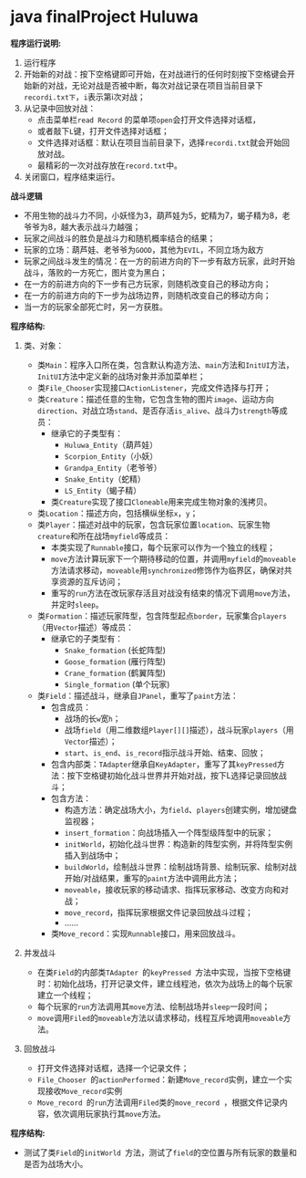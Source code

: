 # java finalProject Huluwa

**程序运行说明:**

1. 运行程序
2. 开始新的对战：按下空格键即可开始，在对战进行的任何时刻按下空格键会开始新的对战，无论对战是否被中断，每次对战记录在项目当前目录下`recordi.txt下`，`i`表示第i次对战；
3. 从记录中回放对战：
	* 点击菜单栏`read Record` 的菜单项`open`会打开文件选择对话框，
	* 或者敲下`L`键，打开文件选择对话框；
	* 文件选择对话框：默认在项目当前目录下，选择`recordi.txt`就会开始回放对战。
	* 最精彩的一次对战存放在`record.txt`中。
4. 关闭窗口，程序结束运行。

**战斗逻辑**

* 不用生物的战斗力不同，小妖怪为3，葫芦娃为5，蛇精为7，蝎子精为8，老爷爷为8，越大表示战斗力越强；
* 玩家之间战斗的胜负是战斗力和随机概率结合的结果；
* 玩家的立场：葫芦娃、老爷爷为`GOOD`，其他为`EVIL`，不同立场为敌方
* 玩家之间战斗发生的情况：在一方的前进方向的下一步有敌方玩家，此时开始战斗，落败的一方死亡，图片变为黑白；
* 在一方的前进方向的下一步有己方玩家，则随机改变自己的移动方向；
* 在一方的前进方向的下一步为战场边界，则随机改变自己的移动方向；
* 当一方的玩家全部死亡时，另一方获胜。

**程序结构:**

1. 类、对象：
	* 类`Main`：程序入口所在类，包含默认构造方法、`main`方法和`InitUI`方法，`InitUI`方法中定义新的战场对象并添加菜单栏；
	* 类`File_Chooser`实现接口`ActionListener`，完成文件选择与打开；
	* 类`Creature`：描述任意的生物，它包含生物的图片`image`、运动方向`direction`、对战立场`stand`、是否存活`is_alive`、战斗力`strength`等成员：
		* 继承它的子类型有：
			* `Huluwa_Entity`（葫芦娃）
			* `Scorpion_Entity`（小妖）
			* `Grandpa_Entity`（老爷爷）
			* `Snake_Entity`（蛇精）
			* `LS_Entity`（蝎子精）
		* 类`Creature`实现了接口`Cloneable`用来完成生物对象的浅拷贝。
	* 类`Location`：描述方向，包括横纵坐标`x`，`y`；
	* 类`Player`：描述对战中的玩家，包含玩家位置`location`、玩家生物`creature`和所在战场`myfield`等成员：
		* 本类实现了`Runnable`接口，每个玩家可以作为一个独立的线程；
		* `move`方法计算玩家下一个期待移动的位置，并调用`myfield`的`moveable`方法请求移动，`moveable`用`synchronized`修饰作为临界区，确保对共享资源的互斥访问；
		* 重写的`run`方法在改玩家存活且对战没有结束的情况下调用`move`方法，并定时`sleep`。
	* 类`Formation`：描述玩家阵型，包含阵型起点`border`，玩家集合`players`（用`Vector`描述）等成员：
		* 继承它的子类型有：
			* `Snake_formation` (长蛇阵型)
			* `Goose_formation` (雁行阵型)
			* `Crane_formation` (鹤翼阵型)
			* `Single_formation` (单个玩家)
	* 类`Field`：描述战斗，继承自`JPanel`，重写了`paint`方法：
		* 包含成员：
			* 战场的长`w`宽`h`；
			* 战场`field`（用二维数组`Player[][]`描述），战斗玩家`players`（用`Vector`描述）；
			* `start`、`is_end`、`is_record`指示战斗开始、结束、回放；
		* 包含内部类：`TAdapter`继承自`KeyAdapter`，重写了其`keyPressed`方法：按下空格键初始化战斗世界并开始对战，按下L选择记录回放战斗；
		* 包含方法：
			* 构造方法：确定战场大小，为`field`、`players`创建实例，增加键盘监视器；
			* `insert_formation`：向战场插入一个阵型级阵型中的玩家；
			* `initWorld`，初始化战斗世界：构造新的阵型实例，并将阵型实例插入到战场中；
			* `buildWorld`，绘制战斗世界：绘制战场背景、绘制玩家、绘制对战开始/对战结果，重写的`paint`方法中调用此方法；
			* `moveable`，接收玩家的移动请求、指挥玩家移动、改变方向和对战；
			* `move_record`，指挥玩家根据文件记录回放战斗过程；
			* …… 
		* 类`Move_record`：实现`Runnable`接口，用来回放战斗。
			

2. 并发战斗
	* 在类`Field`的内部类`TAdapter `的`keyPressed `方法中实现，当按下空格键时：初始化战场，打开记录文件，建立线程池，依次为战场上的每个玩家建立一个线程；
	* 每个玩家的`run`方法调用其`move`方法、绘制战场并`sleep`一段时间；
	* `move`调用`Filed`的`moveable`方法以请求移动，线程互斥地调用`moveable`方法。
3. 回放战斗
	* 打开文件选择对话框，选择一个记录文件；
	* `File_Chooser `的`actionPerformed`：新建`Move_record`实例，建立一个实现接收`Move_record`实例
	* `Move_record `的`run`方法调用`Filed`类的`move_record `，根据文件记录内容，依次调用玩家执行其`move`方法。

**程序结构:**

* 测试了类`Field`的`initWorld `方法，测试了`field`的空位置与所有玩家的数量和是否为战场大小。